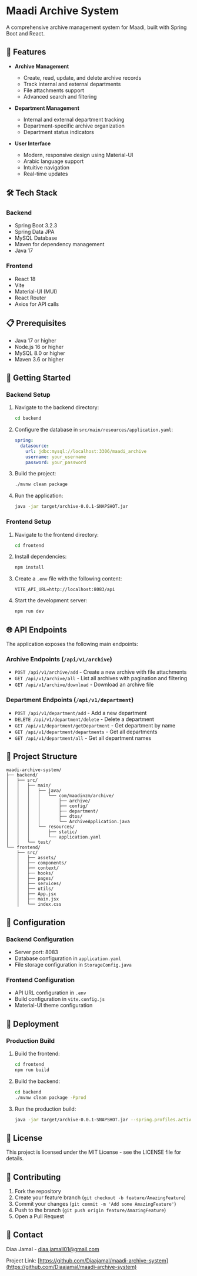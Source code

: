 # Maadi Archive System

A comprehensive archive management system for Maadi, built with Spring Boot and React.

## 🚀 Features

- **Archive Management**
  - Create, read, update, and delete archive records
  - Track internal and external departments
  - File attachments support
  - Advanced search and filtering

- **Department Management**
  - Internal and external department tracking
  - Department-specific archive organization
  - Department status indicators

- **User Interface**
  - Modern, responsive design using Material-UI
  - Arabic language support
  - Intuitive navigation
  - Real-time updates

## 🛠️ Tech Stack

### Backend
- Spring Boot 3.2.3
- Spring Data JPA
- MySQL Database
- Maven for dependency management
- Java 17

### Frontend
- React 18
- Vite
- Material-UI (MUI)
- React Router
- Axios for API calls

## 📋 Prerequisites

- Java 17 or higher
- Node.js 16 or higher
- MySQL 8.0 or higher
- Maven 3.6 or higher

## 🚀 Getting Started

### Backend Setup

1. Navigate to the backend directory:
   ```bash
   cd backend
   ```

2. Configure the database in `src/main/resources/application.yaml`:
   ```yaml
   spring:
     datasource:
       url: jdbc:mysql://localhost:3306/maadi_archive
       username: your_username
       password: your_password
   ```

3. Build the project:
   ```bash
   ./mvnw clean package
   ```

4. Run the application:
   ```bash
   java -jar target/archive-0.0.1-SNAPSHOT.jar
   ```

### Frontend Setup

1. Navigate to the frontend directory:
   ```bash
   cd frontend
   ```

2. Install dependencies:
   ```bash
   npm install
   ```

3. Create a `.env` file with the following content:
   ```
   VITE_API_URL=http://localhost:8083/api
   ```

4. Start the development server:
   ```bash
   npm run dev
   ```

## 🌐 API Endpoints

The application exposes the following main endpoints:

### Archive Endpoints (`/api/v1/archive`)
- `POST /api/v1/archive/add` - Create a new archive with file attachments
- `GET /api/v1/archive/all` - List all archives with pagination and filtering
- `GET /api/v1/archive/download` - Download an archive file

### Department Endpoints (`/api/v1/department`)
- `POST /api/v1/department/add` - Add a new department
- `DELETE /api/v1/department/delete` - Delete a department
- `GET /api/v1/department/getDepartment` - Get department by name
- `GET /api/v1/department/departments` - Get all departments
- `GET /api/v1/department/all` - Get all department names

## 📁 Project Structure

```
maadi-archive-system/
├── backend/
│   ├── src/
│   │   ├── main/
│   │   │   ├── java/
│   │   │   │   └── com/maadinzm/archive/
│   │   │   │       ├── archive/
│   │   │   │       ├── config/
│   │   │   │       ├── department/
│   │   │   │       ├── dtos/
│   │   │   │       └── ArchiveApplication.java
│   │   │   └── resources/
│   │   │       ├── static/
│   │   │       └── application.yaml
│   │   └── test/
└── frontend/
    ├── src/
    │   ├── assets/
    │   ├── components/
    │   ├── context/
    │   ├── hooks/
    │   ├── pages/
    │   ├── services/
    │   ├── utils/
    │   ├── App.jsx
    │   ├── main.jsx
    │   └── index.css
```

## 🔧 Configuration

### Backend Configuration
- Server port: 8083
- Database configuration in `application.yaml`
- File storage configuration in `StorageConfig.java`

### Frontend Configuration
- API URL configuration in `.env`
- Build configuration in `vite.config.js`
- Material-UI theme configuration

## 🚀 Deployment

### Production Build

1. Build the frontend:
   ```bash
   cd frontend
   npm run build
   ```

2. Build the backend:
   ```bash
   cd backend
   ./mvnw clean package -Pprod
   ```

3. Run the production build:
   ```bash
   java -jar target/archive-0.0.1-SNAPSHOT.jar --spring.profiles.active=prod
   ```

## 📝 License

This project is licensed under the MIT License - see the LICENSE file for details.

## 👥 Contributing

1. Fork the repository
2. Create your feature branch (`git checkout -b feature/AmazingFeature`)
3. Commit your changes (`git commit -m 'Add some AmazingFeature'`)
4. Push to the branch (`git push origin feature/AmazingFeature`)
5. Open a Pull Request

## 📧 Contact

Diaa Jamal - diaa.jamall01@gmail.com

Project Link: [https://github.com/Diaajamal/maadi-archive-system](https://github.com/Diaajamal/maadi-archive-system)
